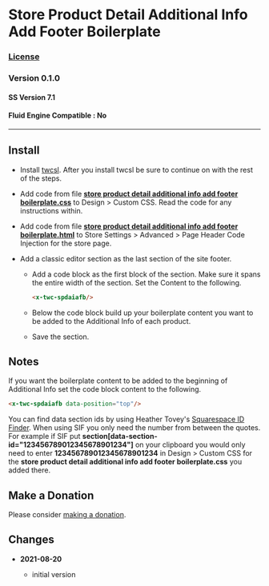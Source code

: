 # Store Product Detail Additional Info Add Footer Boilerplate

### [License][99]

### Version 0.1.0

#### SS Version 7.1

#### Fluid Engine Compatible : No

---

## Install

* Install [twcsl][1]. After you install twcsl be sure to continue on with the
  rest of the steps.
  
* Add code from file **[store product detail additional info add footer
  boilerplate.css][2]** to Design > Custom CSS. Read the code for any
  instructions within.

* Add code from file **[store product detail additional info add footer
  boilerplate.html][3]** to Store Settings > Advanced > Page Header Code
  Injection for the store page.

* Add a classic editor section as the last section of the site footer.

  * Add a code block as the first block of the section. Make sure it spans the
    entire width of the section. Set the Content to the following.
    
    ```html
    <x-twc-spdaiafb/>
    ```
    
  * Below the code block build up your boilerplate content you want to be added
    to the Additional Info of each product.
    
  * Save the section.

## Notes

If you want the boilerplate content to be added to the beginning of Additional
Info set the code block content to the following.

```html
<x-twc-spdaiafb data-position="top"/>
```
      
You can find data section ids by using Heather Tovey's [Squarespace ID
Finder][4]. When using SIF you only need the number from between the quotes. For
example if SIF put **section[data-section-id="123456789012345678901234"]** on
your clipboard you would only need to enter **123456789012345678901234** in
Design > Custom CSS for the **store product detail additional info add footer
boilerplate.css** you added there.

## Make a Donation

Please consider [making a donation][5].

## Changes

<!-- * **2022-08-14**

  * fix some spacing issues
  * bumped version to 0.2.0
  -->
* **2021-08-20**

  * initial version

[1]: https://github.com/tomsWebConsulting/twcsl#install-options
[2]: store%20product%20detail%20additional%20info%20add%20footer%20boilerplate.css#L1
[3]: store%20product%20detail%20additional%20info%20add%20footer%20boilerplate.html#L1
[4]: https://www.heathertovey.com/squarespace-id-finder/
[5]: https://github.com/tomsWebConsulting/twcsl#make-a-donation
[99]: https://github.com/tomsWebConsulting/twcsl/blob/main/LICENSE.txt#L1
